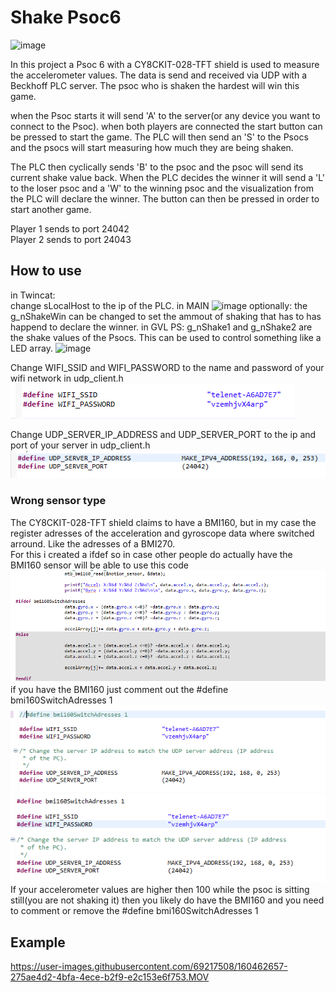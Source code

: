 # Shake Psoc6
![image](https://user-images.githubusercontent.com/69217508/160465769-ed140bcf-c851-4c59-b12a-2ab5753dc2c4.png)


In this project a Psoc 6 with a CY8CKIT-028-TFT shield is used to measure the accelerometer values. The data is send and received via UDP with a Beckhoff PLC server. The psoc who is shaken the hardest will win this game.

when the Psoc starts it will send 'A' to the server(or any device you want to connect to the Psoc). when both players are connected the start button can be pressed to start the game. The PLC will then send an 'S' to the Psocs and the psocs will start measuring how much they are being shaken.
  
The PLC then cyclically sends 'B' to the psoc and the psoc will send its current shake value back. When the PLC decides the winner it will send a 'L' to the loser psoc and a 'W' to the winning psoc and the visualization from the PLC will declare the winner. The button can then be pressed in order to start another game.

Player 1 sends to port 24042  
Player 2 sends to port 24043  

## How to use
in Twincat:  
change sLocalHost to the ip of the PLC. in MAIN 
![image](https://user-images.githubusercontent.com/69217508/160467118-beb13334-0497-4a65-b301-0d5519010abd.png)
optionally: the g_nShakeWin can be changed to set the ammout of shaking that has to has happend to declare the winner. in GVL 
PS: g_nShake1 and g_nShake2 are the shake values of the Psocs. This can be used to control something like a LED array.
![image](https://user-images.githubusercontent.com/69217508/160467286-f3497263-82cb-4ca5-9738-9ee7152e225d.png)

Change WIFI_SSID and WIFI_PASSWORD to the name and password of your wifi network in udp_client.h  
![image](./images/wifi.png)   

Change UDP_SERVER_IP_ADDRESS and UDP_SERVER_PORT to the ip and port of your server in udp_client.h   
![image](./images/server.png)  

### Wrong sensor type
The CY8CKIT-028-TFT shield claims to have a BMI160, but in my case the register adresses of the acceleration and gyroscope data where switched arround. Like the adresses of a BMI270.  
For this i created a ifdef so in case other people do actually have the BMI160 sensor will be able to use this code 
![image](./images/ifdef.png)  
if you have the BMI160 just comment out the #define bmi160SwitchAdresses 1
![image](./images/commented.png)![image](./images/uncommented.png)  
If your accelerometer values are higher then 100 while the psoc is sitting still(you are not shaking it) then you likely do have the BMI160 and you need to comment or remove the  #define bmi160SwitchAdresses 1
## Example




https://user-images.githubusercontent.com/69217508/160462657-275ae4d2-4bfa-4ece-b2f9-e2c153e6f753.MOV



